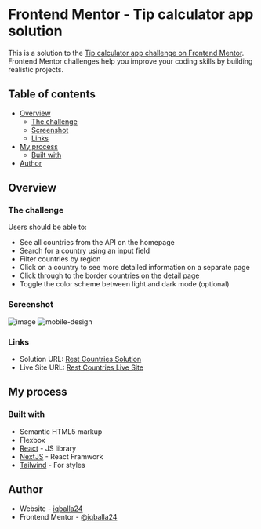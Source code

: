 # Frontend Mentor - Tip calculator app solution

This is a solution to the [Tip calculator app challenge on Frontend Mentor](https://www.frontendmentor.io/challenges/tip-calculator-app-ugJNGbJUX). Frontend Mentor challenges help you improve your coding skills by building realistic projects.

## Table of contents

- [Overview](#overview)
  - [The challenge](#the-challenge)
  - [Screenshot](#screenshot)
  - [Links](#links)
- [My process](#my-process)
  - [Built with](#built-with)
- [Author](#author)

## Overview

### The challenge

Users should be able to:

- See all countries from the API on the homepage
- Search for a country using an input field
- Filter countries by region
- Click on a country to see more detailed information on a separate page
- Click through to the border countries on the detail page
- Toggle the color scheme between light and dark mode (optional)

### Screenshot

![image](https://user-images.githubusercontent.com/57162533/201825596-8e6896d7-7afb-4df8-a437-0b6489c2d50b.png)
![mobile-design](https://user-images.githubusercontent.com/57162533/201825815-3d82427d-a076-48c3-b0a8-3e790516762e.jpg)

### Links

- Solution URL: [Rest Countries Solution](https://www.frontendmentor.io/solutions/rest-countries-using-nextjs-and-tailwind-7s460Rzojt)
- Live Site URL: [Rest Countries Live Site](https://rest-countries-iqballa24.vercel.app/)

## My process

### Built with

- Semantic HTML5 markup
- Flexbox
- [React](https://reactjs.org/) - JS library
- [NextJS](https://nextjs.org/) - React Framwork
- [Tailwind](https://tailwindcss.com/) - For styles

## Author

- Website - [iqballa24](https://github.com/iqballa24)
- Frontend Mentor - [@iqballa24](https://www.frontendmentor.io/profile/iqballa24)
